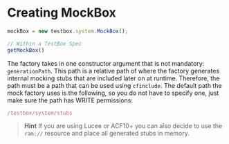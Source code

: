 # Creating MockBox

```javascript
mockBox = new testbox.system.MockBox();

// Within a TestBox Spec
getMockBox()
```

The factory takes in one constructor argument that is not mandatory: `generationPath`. This path is a relative path of where the factory generates internal mocking stubs that are included later on at runtime. Therefore, the path must be a path that can be used using `cfinclude`. The default path the mock factory uses is the following, so you do not have to specify one, just make sure the path has WRITE permissions:

```javascript
/testbox/system/stubs
```

> **Hint** If you are using Lucee or ACF10+ you can also decide to use the `ram://` resource and place all generated stubs in memory.
